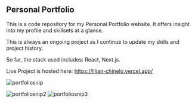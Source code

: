 ## Personal Portfolio

This is a code repository for my Personal Portfolio website. It offers insight into my profile and skillsets at a glance.

This is always an ongoing project as I continue to update my skills and project history.

So far, the stack used includes: React, Next.js.

Live Project is hosted here: https://lilian-chinelo.vercel.app/


![portfoliosnip](https://user-images.githubusercontent.com/73794416/134775122-c1ff5fb0-ed9f-4595-a34a-35b5e0d89d9f.PNG)

![portfoliosnip2](https://user-images.githubusercontent.com/73794416/134775102-8ea10fa2-8aac-4f51-b1de-280a29c8c6e2.PNG)
![portfoliosnip3](https://user-images.githubusercontent.com/73794416/134775107-3f8651fa-331c-471d-8456-88f75ad0a295.PNG)
